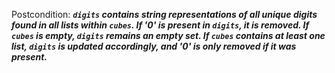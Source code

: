 Postcondition: ***`digits` contains string representations of all unique digits found in all lists within `cubes`. If '0' is present in `digits`, it is removed. If `cubes` is empty, `digits` remains an empty set. If `cubes` contains at least one list, `digits` is updated accordingly, and '0' is only removed if it was present.***